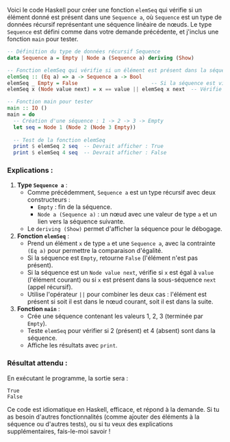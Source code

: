Voici le code Haskell pour créer une fonction `elemSeq` qui vérifie si un élément donné est présent dans une `Sequence a`, où `Sequence` est un type de données récursif représentant une séquence linéaire de nœuds. Le type `Sequence` est défini comme dans votre demande précédente, et j'inclus une fonction `main` pour tester.

```haskell
-- Définition du type de données récursif Sequence
data Sequence a = Empty | Node a (Sequence a) deriving (Show)

-- Fonction elemSeq qui vérifie si un élément est présent dans la séquence
elemSeq :: (Eq a) => a -> Sequence a -> Bool
elemSeq _ Empty = False                        -- Si la séquence est vide, l'élément n'est pas présent
elemSeq x (Node value next) = x == value || elemSeq x next  -- Vérifie l'élément courant ou passe au suivant

-- Fonction main pour tester
main :: IO ()
main = do
  -- Création d'une séquence : 1 -> 2 -> 3 -> Empty
  let seq = Node 1 (Node 2 (Node 3 Empty))
  
  -- Test de la fonction elemSeq
  print $ elemSeq 2 seq  -- Devrait afficher : True
  print $ elemSeq 4 seq  -- Devrait afficher : False
```

### Explications :
1. **Type `Sequence a`** :
   - Comme précédemment, `Sequence a` est un type récursif avec deux constructeurs :
     - `Empty` : fin de la séquence.
     - `Node a (Sequence a)` : un nœud avec une valeur de type `a` et un lien vers la séquence suivante.
   - Le `deriving (Show)` permet d'afficher la séquence pour le débogage.
2. **Fonction `elemSeq`** :
   - Prend un élément `x` de type `a` et une `Sequence a`, avec la contrainte `(Eq a)` pour permettre la comparaison d'égalité.
   - Si la séquence est `Empty`, retourne `False` (l'élément n'est pas présent).
   - Si la séquence est un `Node value next`, vérifie si `x` est égal à `value` (l'élément courant) ou si `x` est présent dans la sous-séquence `next` (appel récursif).
   - Utilise l'opérateur `||` pour combiner les deux cas : l'élément est présent si soit il est dans le nœud courant, soit il est dans la suite.
3. **Fonction `main`** :
   - Crée une séquence contenant les valeurs 1, 2, 3 (terminée par `Empty`).
   - Teste `elemSeq` pour vérifier si 2 (présent) et 4 (absent) sont dans la séquence.
   - Affiche les résultats avec `print`.

### Résultat attendu :
En exécutant le programme, la sortie sera :
```
True
False
```

Ce code est idiomatique en Haskell, efficace, et répond à la demande. Si tu as besoin d'autres fonctionnalités (comme ajouter des éléments à la séquence ou d'autres tests), ou si tu veux des explications supplémentaires, fais-le-moi savoir !
